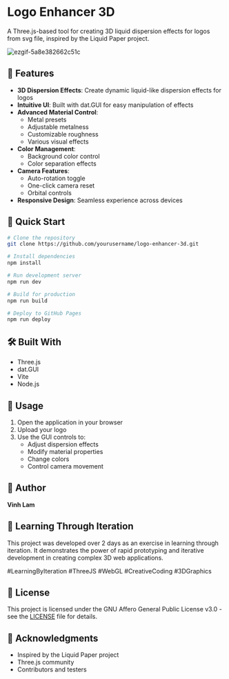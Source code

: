 # Logo Enhancer 3D

A Three.js-based tool for creating 3D liquid dispersion effects for logos from svg file, inspired by the Liquid Paper project.

![ezgif-5a8e382662c51c](https://github.com/user-attachments/assets/0bf65022-b171-4b82-9563-8e72f030e757)


## 🌟 Features

- **3D Dispersion Effects**: Create dynamic liquid-like dispersion effects for logos
- **Intuitive UI**: Built with dat.GUI for easy manipulation of effects
- **Advanced Material Control**: 
  - Metal presets
  - Adjustable metalness
  - Customizable roughness
  - Various visual effects
- **Color Management**:
  - Background color control
  - Color separation effects
- **Camera Features**:
  - Auto-rotation toggle
  - One-click camera reset
  - Orbital controls
- **Responsive Design**: Seamless experience across devices

## 🚀 Quick Start

```bash
# Clone the repository
git clone https://github.com/yourusername/logo-enhancer-3d.git

# Install dependencies
npm install

# Run development server
npm run dev

# Build for production
npm run build

# Deploy to GitHub Pages
npm run deploy
```

## 🛠️ Built With

- Three.js
- dat.GUI
- Vite
- Node.js

## 🎨 Usage

1. Open the application in your browser
2. Upload your logo
3. Use the GUI controls to:
   - Adjust dispersion effects
   - Modify material properties
   - Change colors
   - Control camera movement

## 👤 Author

**Vinh Lam**

## 🔬 Learning Through Iteration

This project was developed over 2 days as an exercise in learning through iteration. It demonstrates the power of rapid prototyping and iterative development in creating complex 3D web applications.

#LearningByIteration #ThreeJS #WebGL #CreativeCoding #3DGraphics

## 📝 License

This project is licensed under the GNU Affero General Public License v3.0 - see the [LICENSE](LICENSE) file for details.

## 🙏 Acknowledgments

- Inspired by the Liquid Paper project
- Three.js community
- Contributors and testers
